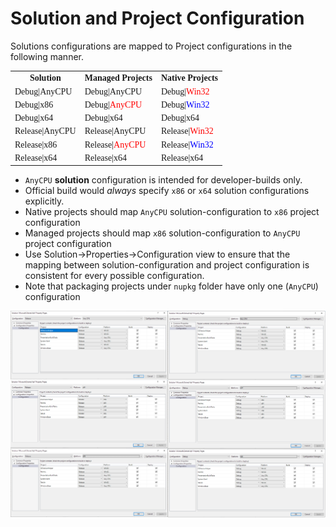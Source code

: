 # Solution and Project Configuration

Solutions configurations are mapped to Project configurations in the following manner.

<font face="consolas">
	<table>
	 <tr>
	  <th>Solution</th>
	  <th>Managed Projects</th>
	  <th>Native Projects</th>
	 </tr>
	 <tr>
	  <td>Debug|AnyCPU</td>
      <td>Debug|AnyCPU</td>
      <td>Debug|<font color="red">Win32</font></td>
	 </tr>
	 <tr>
	  <td>Debug|x86</td>
      <td>Debug|<font color="red">AnyCPU</font></td>
      <td>Debug|<font color="blue">Win32</font></td>
	 </tr>
	 <tr>
	  <td>Debug|x64</td>
	  <td>Debug|x64</td>
	  <td>Debug|x64</td>
	 </tr>
	 <tr>
	  <td>Release|AnyCPU</td>
	  <td>Release|AnyCPU</td>
	  <td>Release|<font color="red">Win32</font></td>
	 </tr>
	 <tr>
	  <td>Release|x86</td>
      <td>Release|<font color="red">AnyCPU</red></td>
	  <td>Release|<font color="blue">Win32</font></td>
	 </tr>
	 <tr>
	  <td>Release|x64</td>
      <td>Release|x64</td>
      <td>Release|x64</td>
	 </tr>
	</table>
</font>


- `AnyCPU` **solution** configuration is intended for developer-builds only. 
- Official build would *always* specify `x86` or `x64` solution configurations explicitly.
- Native projects should map `AnyCPU` solution-configuration to `x86` project configuration
- Managed projects should map `x86` solution-configuration to `AnyCPU` project configuration
- Use Solution->Properties->Configuration view to ensure that the mapping between solution-configuration and project configuration is consistent for every possible configuration. 
- Note that packaging projects under `nupkg` folder have only one (`AnyCPU`) configuration

![](images/configurations.png)
